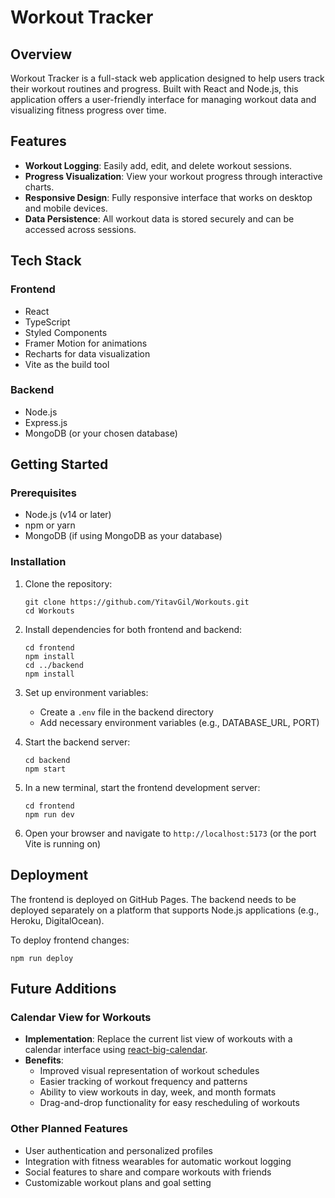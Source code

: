 # Workout Tracker

## Overview

 Workout Tracker is a full-stack web application designed to help users track their workout routines and progress. Built with React and Node.js, this application offers a user-friendly interface for managing workout data and visualizing fitness progress over time.

## Features

- **Workout Logging**: Easily add, edit, and delete workout sessions.
- **Progress Visualization**: View your workout progress through interactive charts.
- **Responsive Design**: Fully responsive interface that works on desktop and mobile devices.
- **Data Persistence**: All workout data is stored securely and can be accessed across sessions.

## Tech Stack

### Frontend
- React
- TypeScript
- Styled Components
- Framer Motion for animations
- Recharts for data visualization
- Vite as the build tool

### Backend
- Node.js
- Express.js
- MongoDB (or your chosen database)

## Getting Started

### Prerequisites
- Node.js (v14 or later)
- npm or yarn
- MongoDB (if using MongoDB as your database)

### Installation

1. Clone the repository:
   ```
   git clone https://github.com/YitavGil/Workouts.git
   cd Workouts
   ```

2. Install dependencies for both frontend and backend:
   ```
   cd frontend
   npm install
   cd ../backend
   npm install
   ```

3. Set up environment variables:
   - Create a `.env` file in the backend directory
   - Add necessary environment variables (e.g., DATABASE_URL, PORT)

4. Start the backend server:
   ```
   cd backend
   npm start
   ```

5. In a new terminal, start the frontend development server:
   ```
   cd frontend
   npm run dev
   ```

6. Open your browser and navigate to `http://localhost:5173` (or the port Vite is running on)

## Deployment

The frontend is deployed on GitHub Pages. The backend needs to be deployed separately on a platform that supports Node.js applications (e.g., Heroku, DigitalOcean).

To deploy frontend changes:
```
npm run deploy
```

## Future Additions

### Calendar View for Workouts

- **Implementation**: Replace the current list view of workouts with a calendar interface using [react-big-calendar](https://github.com/jquense/react-big-calendar).
- **Benefits**: 
  - Improved visual representation of workout schedules
  - Easier tracking of workout frequency and patterns
  - Ability to view workouts in day, week, and month formats
  - Drag-and-drop functionality for easy rescheduling of workouts

### Other Planned Features

- User authentication and personalized profiles
- Integration with fitness wearables for automatic workout logging
- Social features to share and compare workouts with friends
- Customizable workout plans and goal setting
